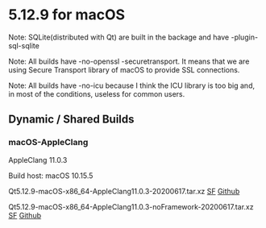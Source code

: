 # 5.12.9 for macOS

Note: SQLite(distributed with Qt) are built in the backage and have -plugin-sql-sqlite

Note: All builds have -no-openssl -securetransport. It means that we are using Secure Transport library of macOS to provide SSL connections.

Note: All builds have -no-icu because I think the ICU library is too big and, in most of the conditions, useless for common users.

## Dynamic / Shared Builds

### macOS-AppleClang

AppleClang 11.0.3

Build host: macOS 10.15.5

Qt5.12.9-macOS-x86_64-AppleClang11.0.3-20200617.tar.xz [SF](https://sourceforge.net/projects/fsu0413-qtbuilds/files/Qt5.12/macOS-x86_64/Qt5.12.9-macOS-x86_64-AppleClang11.0.3-20200617.tar.xz) [Github](https://github.com/Fsu0413/QtCompile/releases/download/release/Qt5.12.9-macOS-x86_64-AppleClang11.0.3-20200617.tar.xz)

Qt5.12.9-macOS-x86_64-AppleClang11.0.3-noFramework-20200617.tar.xz [SF](https://sourceforge.net/projects/fsu0413-qtbuilds/files/Qt5.12/macOS-x86_64/Qt5.12.9-macOS-x86_64-AppleClang11.0.3-noFramework-20200617.tar.xz) [Github](https://github.com/Fsu0413/QtCompile/releases/download/release/Qt5.12.9-macOS-x86_64-AppleClang11.0.3-noFramework-20200617.tar.xz)
